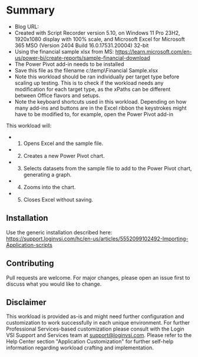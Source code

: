 # Summary

* Blog URL: 
* Created with Script Recorder version 5.10, on Windows 11 Pro 23H2, 1920x1080 display with 100% scale, and Microsoft Excel for Microsoft 365 MSO (Version 2404 Build 16.0.17531.20004) 32-bit 
* Using the financial sample xlsx from MS: https://learn.microsoft.com/en-us/power-bi/create-reports/sample-financial-download
* The Power Pivot add-in needs to be installed
* Save this file as the filename c:\temp\Financial Sample.xlsx
* Note this workload should be ran individually per target type before scaling up testing. This is to check if the workload needs any modification for each target type, as the xPaths can be different between Office flavors and setups.
* Note the keyboard shortcuts used in this workload. Depending on how many add-ins and buttons are in the Excel ribbon the keystrokes might have to be modified to, for example, open the Power Pivot add-in

This workload will:
* 1. Opens Excel and the sample file.
* 2. Creates a new Power Pivot chart.
* 3. Selects datasets from the sample file to add to the Power Pivot chart, generating a graph.
* 4. Zooms into the chart.
* 5. Closes Excel without saving.

## Installation

Use the generic installation described here:
https://support.loginvsi.com/hc/en-us/articles/5552099102492-Importing-Application-scripts

## Contributing
Pull requests are welcome. For major changes, please open an issue first to discuss what you would like to change.

## Disclaimer
This workload is provided as-is and might need further configuration and customization to work successfully in each unique environment. For further Professional Services-based customization please consult with the Login VSI Support and Services team at support@loginvsi.com. Please refer to the Help Center section "Application Customization" for further self-help information regarding workload crafting and implementation.